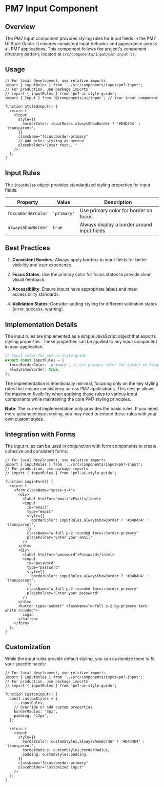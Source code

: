 # PM7 Input Component

## Overview

The PM7 Input component provides styling rules for input fields in the PM7 UI Style Guide. It ensures consistent input behavior and appearance across all PM7 applications. This component follows the project's component directory pattern, located at `src/components/input/pm7-input.ts`.

## Usage

```tsx
// For local development, use relative imports
import { inputRules } from '../src/components/input/pm7-input';
// For production, use package imports
// import { inputRules } from 'pm7-ui-style-guide';
import { Input } from '@/components/ui/input'; // Your input component

function StyledInput() {
  return (
    <Input
      style={{
        borderColor: inputRules.alwaysShowBorder ? '#D4D4D4' : 'transparent',
      }}
      className="focus:border-primary"
      // Add other styling as needed
      placeholder="Enter text..."
    />
  );
}
```

## Input Rules

The `inputRules` object provides standardized styling properties for input fields:

| Property | Value | Description |
|----------|-------|-------------|
| `focusBorderColor` | `'primary'` | Use primary color for border on focus |
| `alwaysShowBorder` | `true` | Always display a border around input fields |

## Best Practices

1. **Consistent Borders**: Always apply borders to input fields for better visibility and user experience.

2. **Focus States**: Use the primary color for focus states to provide clear visual feedback.

3. **Accessibility**: Ensure inputs have appropriate labels and meet accessibility standards.

4. **Validation States**: Consider adding styling for different validation states (error, success, warning).

## Implementation Details

The input rules are implemented as a simple JavaScript object that exports styling properties. These properties can be applied to any input component in your application.

```typescript
// Input rules for pm7-ui-style-guide
export const inputRules = {
  focusBorderColor: 'primary', // Use primary color for border on focus
  alwaysShowBorder: true,
};
```

The implementation is intentionally minimal, focusing only on the key styling rules that ensure consistency across PM7 applications. This design allows for maximum flexibility when applying these rules to various input components while maintaining the core PM7 styling principles.

**Note:** The current implementation only provides the basic rules. If you need more advanced input styling, you may need to extend these rules with your own custom styles.

## Integration with Forms

The input rules can be used in conjunction with form components to create cohesive and consistent forms:

```tsx
// For local development, use relative imports
import { inputRules } from '../src/components/input/pm7-input';
// For production, use package imports
// import { inputRules } from 'pm7-ui-style-guide';

function LoginForm() {
  return (
    <form className="space-y-4">
      <div>
        <label htmlFor="email">Email</label>
        <input
          id="email"
          type="email"
          style={{
            borderColor: inputRules.alwaysShowBorder ? '#D4D4D4' : 'transparent',
          }}
          className="w-full p-2 rounded focus:border-primary"
          placeholder="Enter your email"
        />
      </div>
      <div>
        <label htmlFor="password">Password</label>
        <input
          id="password"
          type="password"
          style={{
            borderColor: inputRules.alwaysShowBorder ? '#D4D4D4' : 'transparent',
          }}
          className="w-full p-2 rounded focus:border-primary"
          placeholder="Enter your password"
        />
      </div>
      <button type="submit" className="w-full p-2 bg-primary text-white rounded">
        Login
      </button>
    </form>
  );
}
```

## Customization

While the input rules provide default styling, you can customize them to fit your specific needs:

```tsx
// For local development, use relative imports
import { inputRules } from '../src/components/input/pm7-input';
// For production, use package imports
// import { inputRules } from 'pm7-ui-style-guide';

function CustomInput() {
  const customStyles = {
    ...inputRules,
    // Override or add custom properties
    borderRadius: '8px',
    padding: '12px',
  };

  return (
    <input
      style={{
        borderColor: customStyles.alwaysShowBorder ? '#D4D4D4' : 'transparent',
        borderRadius: customStyles.borderRadius,
        padding: customStyles.padding,
      }}
      className="focus:border-primary"
      placeholder="Customized input"
    />
  );
}
